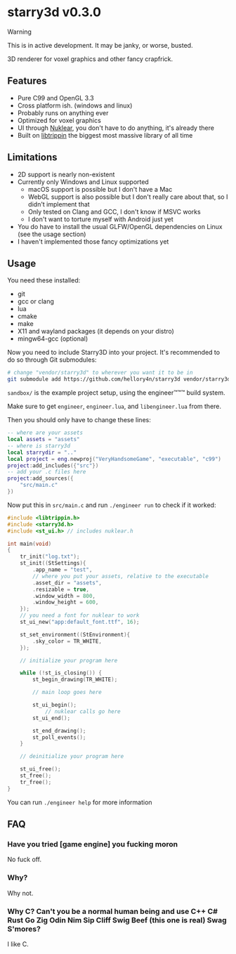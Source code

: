 # starry3d v0.3.0

> [!WARNING]
> This is in active development. It may be janky, or worse, busted.

3D renderer for voxel graphics and other fancy crapfrick.

## Features

- Pure C99 and OpenGL 3.3
- Cross platform ish. (windows and linux)
- Probably runs on anything ever
- Optimized for voxel graphics
- UI through [Nuklear](https://github.com/Immediate-Mode-UI/Nuklear), you don't have to do anything, it's
  already there
- Built on [libtrippin](https://github.com/hellory4n/libtrippin) the biggest most massive library of all time

## Limitations

- 2D support is nearly non-existent
- Currently only Windows and Linux supported
    - macOS support is possible but I don't have a Mac
    - WebGL support is also possible but I don't really care about that, so I didn't implement that
    - Only tested on Clang and GCC, I don't know if MSVC works
    - I don't want to torture myself with Android just yet
- You do have to install the usual GLFW/OpenGL dependencies on Linux (see the usage section)
- I haven't implemented those fancy optimizations yet

## Usage

You need these installed:
- git
- gcc or clang
- lua
- cmake
- make
- X11 and wayland packages (it depends on your distro)
- mingw64-gcc (optional)

Now you need to include Starry3D into your project. It's recommended to do so through Git submodules:

```sh
# change "vendor/starry3d" to wherever you want it to be in
git submodule add https://github.com/hellory4n/starry3d vendor/starry3d
```

`sandbox/` is the example project setup, using the engineer™™™ build system.

Make sure to get `engineer`, `engineer.lua`, and `libengineer.lua` from there.

Then you should only have to change these lines:

```lua
-- where are your assets
local assets = "assets"
-- where is starry3d
local starrydir = ".."
local project = eng.newproj("VeryHandsomeGame", "executable", "c99")
project:add_includes({"src"})
-- add your .c files here
project:add_sources({
	"src/main.c"
})
```

Now put this in `src/main.c` and run `./engineer run` to check if it worked:

```c
#include <libtrippin.h>
#include <starry3d.h>
#include <st_ui.h> // includes nuklear.h

int main(void)
{
    tr_init("log.txt");
    st_init((StSettings){
        .app_name = "test",
        // where you put your assets, relative to the executable
        .asset_dir = "assets",
        .resizable = true,
        .window_width = 800,
        .window_height = 600,
    });
    // you need a font for nuklear to work
    st_ui_new("app:default_font.ttf", 16);

    st_set_environment((StEnvironment){
        .sky_color = TR_WHITE,
    });

    // initialize your program here

    while (!st_is_closing()) {
        st_begin_drawing(TR_WHITE);

        // main loop goes here

        st_ui_begin();
            // nuklear calls go here
        st_ui_end();

        st_end_drawing();
        st_poll_events();
    }

    // deinitialize your program here

    st_ui_free();
    st_free();
    tr_free();
}
```

You can run `./engineer help` for more information

## FAQ

### Have you tried [game engine] you fucking moron

No fuck off.

### Why?

Why not.

### Why C? Can't you be a normal human being and use C++ C# Rust Go Zig Odin Nim Sip Cliff Swig Beef (this one is real) Swag S'mores?

I like C.

